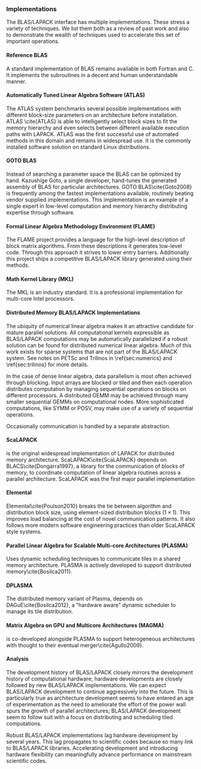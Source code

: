 
### Implementations

The BLAS/LAPACK interface has multiple implementations.  These stress a variety of techniques.  We list them both as a review of past work and also to demonstrate the wealth of techniques used to accelerate this set of important operations.

#### Reference BLAS

A standard implementation of BLAS remains available in both Fortran and C.  It implements the subroutines in a decent and human understandable manner.


#### Automatically Tuned Linear Algebra Software (ATLAS)

The ATLAS system benchmarks several possible implementations with different block-size parameters on an architecture before installation.  ATLAS \cite{ATLAS} is able to intelligently select block sizes to fit the memory hierarchy and even selects between different available execution paths with LAPACK.  ATLAS was the first successful use of automated methods in this domain and remains in widespread use.  It is the commonly installed software solution on standard Linux distributions.


#### GOTO BLAS

Instead of searching a parameter space the BLAS can be optimized by hand.  Kazushige Goto, a single developer, hand-tunes the generated assembly of BLAS for particular architectures.  GOTO BLAS\cite{Goto2008} is frequently among the fastest implementations available, routinely beating vendor supplied implementations.  This implementation is an example of a single expert in low-level computation and memory hierarchy distributing expertise through software.


#### Formal Linear Algebra Methodology Environment (FLAME)

The FLAME project provides a language for the high-level description of block matrix
algorithms.  From these descriptions it generates low-level code.  Through this
approach it strives to lower entry barriers.  Additionally this project ships a
competitive BLAS/LAPACK library generated using their methods.

#### Math Kernel Library (MKL)

The MKL is an industry standard.  It is a professional implementation for multi-core Intel processors.


#### Distributed Memory BLAS/LAPACK Implementations

The ubiquity of numerical linear algebra makes it an attractive candidate for mature parallel solutions.  All computational kernels expressible as BLAS/LAPACK computations may be automatically parallelized if a robust solution can be found for distributed numerical linear algebra.  Much of this work exists for sparse systems that are not part of the BLAS/LAPACK system.  See notes on PETSc and Trilinos in \ref{sec:numerics} and \ref{sec:trilinos} for more details.

In the case of dense linear algebra, data parallelism is most often achieved through blocking.  Input arrays are blocked or tiled and then each operation distributes computation by managing sequential operations on blocks on different processors.  A distributed GEMM may be achieved through many smaller sequential GEMMs on computational nodes.  More sophisticated computations, like SYMM or POSV, may make use of a variety of sequential operations.

Occasionally communication is handled by a separate abstraction.


#### ScaLAPACK

is the original widespread implementation of LAPACK for distributed memory architecture.  ScaLAPACK\cite{ScaLAPACK} depends on BLACS\cite{Dongarra1997}, a library for the communication of blocks of memory, to coordinate computation of linear algebra routines across a parallel architecture.  ScaLAPACK was the first major parallel implementation

#### Elemental

Elemental\cite{Poulson2010} breaks the tie between algorithm and distribution
block size, using element-sized distribution blocks ($1 \times 1$).  This
improves load balancing at the cost of novel communication patterns.  It also
follows more modern software engineering practices than older ScaLAPACK style
systems.

#### Parallel Linear Algebra for Scalable Multi-core Architectures (PLASMA)

Uses dynamic scheduling techniques to communicate tiles in a shared memory architecture.  PLASMA is actively developed to support distributed memory\cite{Bosilca2011}.

#### DPLASMA

The distributed memory variant of Plasma, depends on DAGuE\cite{Bosilca2012}, a "hardware aware" dynamic scheduler to manage its tile distribution.

#### Matrix Algebra on GPU and Multicore Architectures (MAGMA)

is co-developed alongside PLASMA to support heterogeneous architectures with thought to their eventual merger\cite{Agullo2009}.

#### Analysis

The development history of BLAS/LAPACK closely mirrors the development history of computational hardware; hardware developments are closely followed by new BLAS/LAPACK implementations.  We can expect BLAS/LAPACK development to continue aggressively into the future.  This is particularly true as architecture development seems to have entered an age of experimentation as the need to ameliorate the effort of the power wall spurs the growth of parallel architectures; BLAS/LAPACK development seem to follow suit with a focus on distributing and scheduling tiled computations.

Robust BLAS/LAPACK implementations lag hardware development by several years.  This lag propagates to scientific codes because so many link to BLAS/LAPACK libraries.  Accelerating development and introducing hardware flexibility can meaningfully advance performance on mainstream scientific codes.
